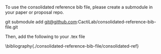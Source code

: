 To use the consolidated reference bib file, please create a submodule in your paper or proposal repo.

git submodule add git@github.com:CactiLab/consolidated-reference-bib-file.git

Then, add the following to your .tex file

\bibliography{./consolidated-reference-bib-file/consolidated-ref}
